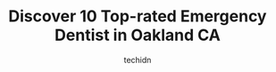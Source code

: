 ---
layout: ampstory
image: https://i0.wp.com/www.depkes.org/wp-content/uploads/2023/06/emergency-dentist-0-in-oakland-ca-1685821140.jpeg?resize=640,853
author: techidn
featured: false
description: Discover the impressive array of Emergency Dentist options in Oakland CA, where you can find 10 of the largest Emergency Dentist establishments in the area. From renowned classics to hidden 
title: Discover 10 Top-rated Emergency Dentist in Oakland CA
cover:
   title: Discover 10 Top-rated Emergency Dentist in Oakland CA
   subtitle: Rickpate
   background: https://www.depkes.org/wp-content/uploads/2023/06/emergency-dentist-0-in-oakland-ca-1685821140.jpeg

pages: 
 - layout: thirds
   top: <h1>#1 The Dental Touch Oakland</h1>
   bottom: "<p>Great office, I was in so much pain and they helped me so fast. The assistant Alisha was friendly and inviting, she made me feel at ease. The front desk lady Trish was am</p>"
   background: https://www.depkes.org/wp-content/uploads/2023/06/emergency-dentist-1-in-oakland-ca-1685821141.jpeg
   backgroundblur: true
 - layout: thirds
   top: <h1>#2 Franklin Dental Care - Oakland</h1>
   bottom: "<p>Dr Yung is my dentist, been going here since 2018. Great dentist. Always ready to see me when I get there, office staff are nice and offices are clean. Kept up with safet</p>"
   background: https://www.depkes.org/wp-content/uploads/2023/06/emergency-dentist-2-in-oakland-ca-1685821141.jpeg
   cta:
      link: https://www.depkes.org/blog/discover-10-top-rated-emergency-dentist-in-oakland-ca/
      text: Discover 10 Top-rated Emergency Dentist in Oakland CA
 - layout: thirds
   top: <h1>#3 Summit Dental Care</h1>
   bottom: "<p>485 34th St Suite 100, Oakland, CA 94609, United States</p>"
   background: https://www.depkes.org/wp-content/uploads/2023/06/emergency-dentist-3-in-oakland-ca-1685821141.jpeg
   cta:
      link: https://www.depkes.org/blog/discover-10-top-rated-emergency-dentist-in-oakland-ca/
      text: Discover 10 Top-rated Emergency Dentist in Oakland CA
 - layout: thirds
   top: <h1>#4 Pacific Dental Group</h1>
   bottom: "<p>485 34th St #210, Oakland, CA 94609, United States</p>"
   background: https://images.unsplash.com/photo-1546497974-b213c9efb599?ixlib=rb-4.0.3&ixid=MnwxMjA3fDB8MHxwaG90by1wYWdlfHx8fGVufDB8fHx8&auto=format&fit=crop&w=640&h=853&q=80
   cta:
      link: https://www.depkes.org/blog/discover-10-top-rated-emergency-dentist-in-oakland-ca/
      text: Discover 10 Top-rated Emergency Dentist in Oakland CA
 - layout: thirds
   top: <h1>#5 Lake Merritt Dental</h1>
   bottom: "<p>1900 Webster St, Oakland, CA 94612, United States</p>"
   background: https://images.unsplash.com/photo-1618556658017-fd9c732d1360?ixlib=rb-4.0.3&ixid=MnwxMjA3fDB8MHxwaG90by1wYWdlfHx8fGVufDB8fHx8&auto=format&fit=crop&w=640&h=853&q=80
   cta:
      link: https://www.depkes.org/blog/discover-10-top-rated-emergency-dentist-in-oakland-ca/
      text: Discover 10 Top-rated Emergency Dentist in Oakland CA
 - layout: thirds
   top: <h1>#6 Lavorini Dental Care</h1>
   bottom: "<p>363 15th St, Oakland, CA 94612, United States</p>"
   background: https://images.unsplash.com/photo-1557672172-298e090bd0f1?ixlib=rb-4.0.3&ixid=MnwxMjA3fDB8MHxwaG90by1wYWdlfHx8fGVufDB8fHx8&auto=format&fit=crop&w=640&h=853&q=80
   cta:
      link: https://www.depkes.org/blog/discover-10-top-rated-emergency-dentist-in-oakland-ca/
      text: Discover 10 Top-rated Emergency Dentist in Oakland CA
 - layout: thirds
   top: <h1>#7 Smart Start Dental</h1>
   bottom: "<p>8201 Edgewater Dr #105, Oakland, CA 94621, United States</p>"
   background: https://images.unsplash.com/photo-1599422314077-f4dfdaa4cd09?ixlib=rb-4.0.3&ixid=MnwxMjA3fDB8MHxwaG90by1wYWdlfHx8fGVufDB8fHx8&auto=format&fit=crop&w=640&h=853&q=80
   cta:
      link: https://www.depkes.org/blog/discover-10-top-rated-emergency-dentist-in-oakland-ca/
      text: Discover 10 Top-rated Emergency Dentist in Oakland CA
 - layout: thirds
   middle: Continue reading...
   background: https://images.unsplash.com/photo-1574169208507-84376144848b?ixlib=rb-4.0.3&ixid=MnwxMjA3fDB8MHxwaG90by1wYWdlfHx8fGVufDB8fHx8&auto=format&fit=crop&w=640&h=853&q=80
   cta:
      link: https://www.depkes.org/blog/discover-10-top-rated-emergency-dentist-in-oakland-ca/
      text: Discover 10 Top-rated Emergency Dentist in Oakland CA
      
---